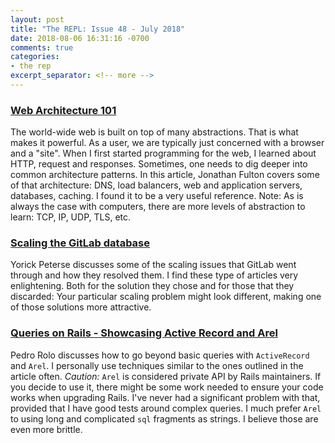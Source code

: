 ```yaml
---
layout: post
title: "The REPL: Issue 48 - July 2018"
date: 2018-08-06 16:31:16 -0700
comments: true
categories:
- the rep
excerpt_separator: <!-- more -->
---
```


### [Web Architecture 101][1]

The world-wide web is built on top of many abstractions. That is what makes it powerful. As a user, we are typically just concerned with a browser and a "site". When I first started programming for the web, I learned about HTTP, request and responses. Sometimes, one needs to dig deeper into common architecture patterns. In this article, Jonathan Fulton covers some of that architecture: DNS, load balancers, web and application servers, databases, caching. I found it to be a very useful reference. Note: As is always the case with computers, there are more levels of abstraction to learn: TCP, IP, UDP, TLS, etc.

### [Scaling the GitLab database][2]

Yorick Peterse discusses some of the scaling issues that GitLab went through and how they resolved them. I find these type of articles very enlightening. Both for the solution they chose and for those that they discarded: Your particular scaling problem might look different, making one of those solutions more attractive.

### [Queries on Rails - Showcasing Active Record and Arel][3]

Pedro Rolo discusses how to go beyond basic queries with `ActiveRecord` and `Arel`. I personally use techniques similar to the ones outlined in the article often. *Caution:* `Arel` is considered private API by Rails maintainers. If you decide to use it, there might be some work needed to ensure your code works when upgrading Rails. I've never had a significant problem with that, provided that I have good tests around complex queries. I much prefer `Arel` to using long and complicated `sql` fragments as strings. I believe those are even more brittle.

[1]: https://engineering.videoblocks.com/web-architecture-101-a3224e126947?ref=abhimanyuhttps%3A%2F%2Fengineering.videoblocks.com%2Fweb-architecture-101-a3224e126947%3Fref%3Dabhimanyu
[2]: https://about.gitlab.com/2017/10/02/scaling-the-gitlab-database/
[3]: https://www.imaginarycloud.com/blog/queries-on-rails/
